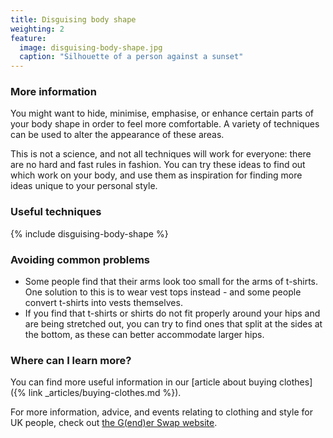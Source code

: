 ```yaml
---
title: Disguising body shape
weighting: 2
feature:
  image: disguising-body-shape.jpg
  caption: "Silhouette of a person against a sunset"
---
```


### More information

You might want to hide, minimise, emphasise, or enhance certain parts of your body shape in order to feel more comfortable. A variety of techniques can be used to alter the appearance of these areas.

This is not a science, and not all techniques will work for everyone: there are no hard and fast rules in fashion. You can try these ideas to find out which work on your body, and use them as inspiration for finding more ideas unique to your personal style.

### Useful techniques

{% include disguising-body-shape %}

### Avoiding common problems

- Some people find that their arms look too small for the arms of t-shirts. One solution to this is to wear vest tops instead - and some people convert t-shirts into vests themselves.
- If you find that t-shirts or shirts do not fit properly around your hips and are being stretched out, you can try to find ones that split at the sides at the bottom, as these can better accommodate larger hips.

### Where can I learn more?

You can find more useful information in our [article about buying clothes]({% link _articles/buying-clothes.md %}).

For more information, advice, and events relating to clothing and style for UK people, check out [the G(end)er Swap website](https://genderswap.org).
